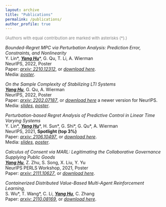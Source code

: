 ```yaml
---
layout: archive
title: "Publications"
permalink: /publications/
author_profile: true
---
```


<font size="2" color="gray">(Authors with equal contribution are marked with asterisks (*).)</font>

*Bounded-Regret MPC via Perturbation Analysis: Prediction Error, Constraints, and Nonlinearity*  
Y. Lin\*, <u><b><i>Yang Hu</i></b></u>\*, G. Qu, T. Li, A. Wierman  
NeurIPS, 2022, Poster  
Paper: [*arxiv: 2210.12312*](https://arxiv.org/abs/2210.12312), or [*download here*](/files/papers/2022A_NeurIPS'22_MPC_perturbation-based_pipeline.pdf).  
Media: [*poster*](/files/slides/2022A_NeurIPS'22_MPC_perturbation-based_pipeline_poster.pdf).

*On the Sample Complexity of Stabilizing LTI Systems*  
<u><b><i>Yang Hu</i></b></u>, G. Qu, A. Wierman  
NeurIPS, 2022, Poster  
Paper: [*arxiv: 2202.07187*](https://arxiv.org/abs/2202.07187), or [*download here*](/files/papers/2021B_NeurIPS'22_LTI_stabilizing_complexity.pdf) a newer version for NeurIPS.  
Media: [*slides*](/files/slides/2021B_NeurIPS'22_LTI_stabilizing_complexity_slides.pdf), [*poster*](/files/slides/2021B_NeurIPS'22_LTI_stabilizing_complexity_poster.pdf).

*Perturbation-based Regret Analysis of Predictive Control in Linear Time Varying Systems*  
Y. Lin\*, <u><b><i>Yang Hu</i></b></u>\*, H. Sun\*, G. Shi\*, G. Qu\*, A. Wierman  
NeurIPS, 2021, **Spotlight (top 3%)**  
Paper: [*arxiv: 2106.10497*](https://arxiv.org/abs/2106.10497), or [*download here*](/files/papers/2021A_NeurIPS'21_MPC_regret_analysis.pdf).  
Media: [*slides*](/files/slides/2021A_MPC_regret_analysis_slides.pdf), [*poster*](/files/slides/2021A_MPC_regret_analysis_poster.pdf).

*Calculus of Consent via MARL: Legitimating the Collaborative Governance Supplying Public Goods*  
<u><b><i>Yang Hu</i></b></u>, Z. Zhu, S. Song, X. Liu, Y. Yu  
NeurIPS PERLS Workshop, 2021, Poster  
Paper: [*arxiv: 2111.10627*](https://arxiv.org/abs/2111.10627), or [*download here*](/files/papers/2021_PERLS'21_COVID19_MARL.pdf).

*Containerized Distributed Value-Based Multi-Agent Reinforcement Learning,*  
S. Wu\*, T. Wang\*, C. Li, <u><b><i>Yang Hu</i></b></u>, C. Zhang  
Paper: [*arxiv: 2110.08169*](https://arxiv.org/abs/2110.08169), or [*download here*](/files/papers/2021_distributed_MARL_framework.pdf).